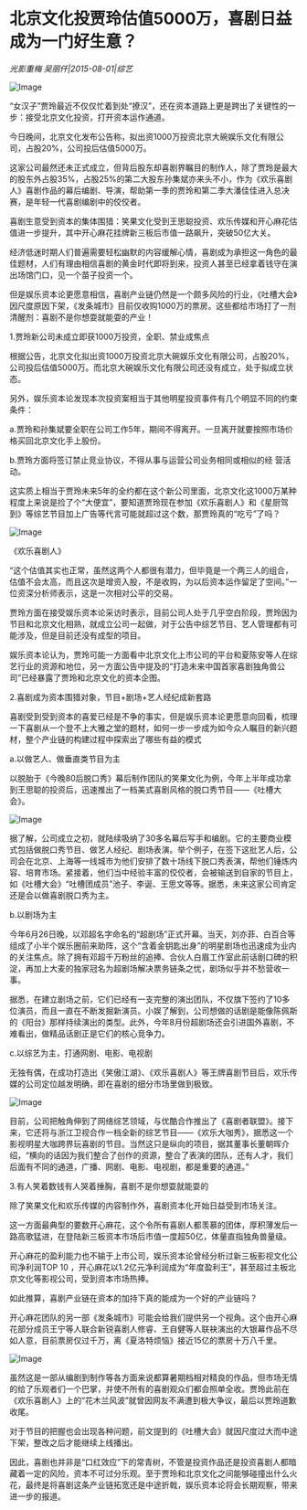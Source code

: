 # 北京文化投贾玲估值5000万，喜剧日益成为一门好生意？

*光影重梅 吴丽仟|2015-08-01|综艺*

![Image](http://static.ylzbl.com/uploads/ueditor/php/upload/image/20170809/1502263438407258.jpeg)

“女汉子”贾玲最近不仅仅忙着到处“撩汉”，还在资本道路上更是跨出了关键性的一步：接受北京文化投资，打开资本运作通道。

今日晚间，北京文化发布公告称，拟出资1000万投资北京大碗娱乐文化有限公司，占股20%，公司投后估值5000万。

这家公司最然还未正式成立，但背后股东却喜剧界瞩目的制作人，除了贾玲是最大的股东外占股35%，占股25%的第二大股东孙集斌亦来头不小，作为《欢乐喜剧人》喜剧作品的幕后编剧、导演，帮助第一季的贾玲和第二季大潘佳佳进入总决赛，是年轻一代喜剧编剧中的佼佼者。

喜剧生意受到资本的集体围猎：笑果文化受到王思聪投资、欢乐传媒和开心麻花估值进一步提升，其中开心麻花挂牌新三板后市值一路飙升，突破50亿大关。

经济低迷时期人们普遍需要轻松幽默的内容缓解心情，喜剧成为承担这一角色的最佳题材，人们有理由相信喜剧的黄金时代即将到来，投资人甚至已经拿着钱守在演出场馆门口，见一个苗子投资一个。

但是娱乐资本论更愿意相信，喜剧产业链仍然是一个颇多风险的行业，《吐槽大会》因尺度原因下架，《发条城市》目前仅收购1000万的票房。这些都给市场打了一剂清醒剂：喜剧不是你想耍就能耍的产业！

1.贾玲新公司未成立即获1000万投资，全职、禁业成焦点

根据公告，北京文化拟出资1000万投资北京大碗娱乐文化有限公司，占股20%，公司投后估值5000万。而北京大碗娱乐文化有限公司还没有成立，处于拟成立状态。

另外，娱乐资本论发现本次投资案相当于其他明星投资事件有几个明显不同的约束条件：

a.贾玲和孙集斌要全职在公司工作5年，期间不得离开。一旦离开就要按照市场价格买回北京文化手上股份。

b.贾玲方面将签订禁止竞业协议，不得从事与运营公司业务相同或相似的经 营活动。

这实质上相当于贾玲未来5年的全约都在这个新公司里面，北京文化这1000万某种程度上来说是捡了个“大便宜”，要知道贾玲现在参加《欢乐喜剧人》和《星厨驾到》等综艺节目加上广告等代言可能就超过这个数，那贾玲真的“吃亏”了吗？

![Image](http://p1.pstatp.com/large/320400012357f5d0c29a)

《欢乐喜剧人》

“这个估值其实也正常，虽然这两个人都很有潜力，但毕竟是一个两三人的组合，估值不会太高，而且这次是增资入股，不是收购，为以后资本运作留足了空间。”一位资深分析师表示，这是一次相对公平的交易。

贾玲方面在接受娱乐资本论采访时表示，目前公司人处于几乎空白阶段，贾玲因为节目和北京文化相熟，就成立公司一起做，对于公告中综艺节目、艺人管理都有可能涉及，但是目前还没有成型的项目。

娱乐资本论认为，贾玲可能一方面看中北京文化上市公司的平台和夏陈安等人在综艺行业的资源和地位，另一方面公告中提及的“打造未来中国首家喜剧独角兽公司”已经暴露了贾玲和北京文化的资本企图。

2.喜剧成为资本围猎对象，节目+剧场+艺人经纪成新套路

喜剧受到受到资本的喜爱已经是不争的事实，但是娱乐资本论更愿意向回看，梳理一下喜剧从一个登不上大雅之堂的题材，如何一步一步成为如今众人瞩目的新兴题材，整个产业链的构建过程中探索出了哪些有益的模式

a.以做艺人、做垂直类节目为主

以脱胎于《今晚80后脱口秀》幕后制作团队的笑果文化为例，今年上半年成功拿到王思聪的投资后，迅速推出了一档美式喜剧风格的脱口秀节目——《吐槽大会》。

![Image](http://p1.pstatp.com/large/31fe00002579d10282e8)

据了解，公司成立之初，就陆续吸纳了30多名幕后写手和编剧。它的主要商业模式包括做脱口秀节目、做艺人经纪、剧场表演。举个例子，在签下这批艺人后，公司会在北京、上海等一线城市为他们安排了数十场线下脱口秀表演，帮他们锤炼内容、培育市场。紧接着，他们当中经验丰富的佼佼者，会被输送到自家的节目上，如《吐槽大会》“吐槽团成员”池子、李诞、王思文等等。据悉，未来这家公司肯定还是会以做喜剧脱口秀为主。

b.以剧场为主

今年6月26日晚，以邓超名字命名的“超剧场”正式开幕。当天，刘亦菲、白百合等组成了小半个娱乐圈前来助阵，这个“含着金钥匙出身”的明星剧场也迅速成为业内的关注焦点。除了拥有邓超千万粉丝的追捧、合伙人白眉工作室此前话剧口碑的积淀，再加上大麦的独家冠名为超剧场解决票务链条之忧，剧场似乎并不愁营收一事。

据悉，在建立剧场之前，它们已经有一支完整的演出团队，不仅旗下签约了10多位演员，而且一直在不断发掘新演员。小娱了解到，公司想做的话剧是能像陈佩斯的《阳台》那样持续演出的类型。此外，今年8月份超剧场还会引进国外喜剧，不难看出，做精品话剧正是它们的核心竞争力。

c.以综艺为主，打通网剧、电影、电视剧

无独有偶，在成功打造出《笑傲江湖》、《欢乐喜剧人》等王牌喜剧节目后，欢乐传媒的公司定位越发明确，即在喜剧的细分市场里做到极致。

![Image](http://p3.pstatp.com/large/3204000123589f61ab78)

目前，公司把触角伸到了网络综艺领域，与优酷合作推出了《喜剧者联盟》。接下来，它还将与浙江卫视合作一档全新的综艺节目——《欢乐大咖秀》，据悉这一个影视明星大咖跨界玩喜剧的节目。当然这只是纵向的项目，据其董事长董朝晖介绍，“横向的话因为我们整合了创作的资源，整合了表演的团队，还有人才，我们后面有不同的通道，广播、网剧、电影、电视剧，都是重要的通道。”

3.有人笑着数钱有人哭着捶胸，喜剧不是你想耍就能耍的

除了笑果文化和欢乐传媒的内容制作外，喜剧资本化开始日益受到市场关注。

这一方面最典型的要数开心麻花，这个令所有喜剧人都羡慕的团体，厚积薄发后一路高歌猛进，在登陆新三板资本市场后市值一度超50亿，体量直指独角兽量级。

开心麻花的盈利能力也不输于上市公司，娱乐资本论曾经分析过新三板影视文化公司净利润TOP 10 ，开心麻花以1.2亿元净利润成为“年度盈利王”，甚至超过主板北京文化等影视公司，受到资本市场热捧。

如此推算，喜剧产业链在资本的加持下真的能成为一个好的产业链吗？

开心麻花团队的另一部《发条城市》可能会给我们提供另一个视角。这个由开心麻花部分成员王宁等人联合新锐喜剧人修睿、王自健等人联袂演出的大银幕作品不尽如人意，目前票房仅过千万，离《夏洛特烦恼》接近15亿的票房十万八千里。

![Image](http://p9.pstatp.com/large/31f30005036249856426)

虽然这是一部从编剧到制作等各方面来说都算暑期档相对精良的作品，但市场无情的给了乐观者们一个巴掌，并使不所有的喜剧观众们都会照单全收。贾玲此前在《欢乐喜剧人》上的“花木兰风波”就曾因网友不满遭到极大争议，最后以贾玲道歉收尾。

对于节目的把握也会出现各种问题，前文提到的《吐槽大会》就因尺度过大而中途下架，整改之后才能继续上线播出。

因此，喜剧也并非是“口红效应”下的常青树，不管是投资作品还是投资喜剧人都暗藏着一定的风险，资本不可过分乐观。至于贾玲和北京文化之间能够碰撞出什么火花，最终是将喜剧这条产业链拓宽还是中途折戟，娱乐资本论将会长期观察，带来进一步的报道。

